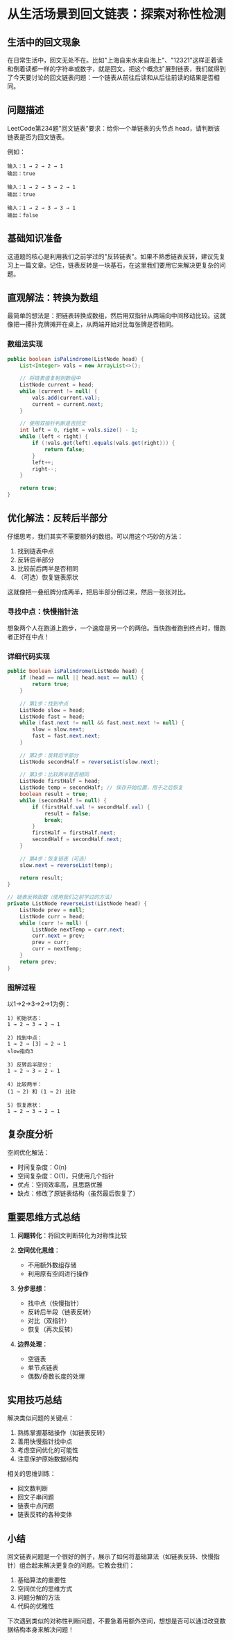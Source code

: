 # 从生活场景到回文链表：探索对称性检测

## 生活中的回文现象
在日常生活中，回文无处不在。比如"上海自来水来自海上"、"12321"这样正着读和倒着读都一样的字符串或数字，就是回文。把这个概念扩展到链表，我们就得到了今天要讨论的回文链表问题：一个链表从前往后读和从后往前读的结果是否相同。

## 问题描述
LeetCode第234题"回文链表"要求：给你一个单链表的头节点 head，请判断该链表是否为回文链表。

例如：
```
输入：1 → 2 → 2 → 1
输出：true

输入：1 → 2 → 3 → 2 → 1
输出：true

输入：1 → 2 → 3 → 3 → 1
输出：false
```

## 基础知识准备
这道题的核心是利用我们之前学过的"反转链表"。如果不熟悉链表反转，建议先复习上一篇文章。记住，链表反转是一块基石，在这里我们要用它来解决更复杂的问题。

## 直观解法：转换为数组
最简单的想法是：把链表转换成数组，然后用双指针从两端向中间移动比较。这就像把一摞扑克牌摊开在桌上，从两端开始对比每张牌是否相同。

### 数组法实现
```java
public boolean isPalindrome(ListNode head) {
    List<Integer> vals = new ArrayList<>();
    
    // 将链表值复制到数组中
    ListNode current = head;
    while (current != null) {
        vals.add(current.val);
        current = current.next;
    }
    
    // 使用双指针判断是否回文
    int left = 0, right = vals.size() - 1;
    while (left < right) {
        if (!vals.get(left).equals(vals.get(right))) {
            return false;
        }
        left++;
        right--;
    }
    
    return true;
}
```

## 优化解法：反转后半部分
仔细思考，我们其实不需要额外的数组。可以用这个巧妙的方法：
1. 找到链表中点
2. 反转后半部分
3. 比较前后两半是否相同
4. （可选）恢复链表原状

这就像把一叠纸牌分成两半，把后半部分倒过来，然后一张张对比。

### 寻找中点：快慢指针法
想象两个人在跑道上跑步，一个速度是另一个的两倍。当快跑者跑到终点时，慢跑者正好在中点！

### 详细代码实现
```java
public boolean isPalindrome(ListNode head) {
    if (head == null || head.next == null) {
        return true;
    }
    
    // 第1步：找到中点
    ListNode slow = head;
    ListNode fast = head;
    while (fast.next != null && fast.next.next != null) {
        slow = slow.next;
        fast = fast.next.next;
    }
    
    // 第2步：反转后半部分
    ListNode secondHalf = reverseList(slow.next);
    
    // 第3步：比较两半是否相同
    ListNode firstHalf = head;
    ListNode temp = secondHalf; // 保存开始位置，用于之后恢复
    boolean result = true;
    while (secondHalf != null) {
        if (firstHalf.val != secondHalf.val) {
            result = false;
            break;
        }
        firstHalf = firstHalf.next;
        secondHalf = secondHalf.next;
    }
    
    // 第4步：恢复链表（可选）
    slow.next = reverseList(temp);
    
    return result;
}

// 链表反转函数（使用我们之前学过的方法）
private ListNode reverseList(ListNode head) {
    ListNode prev = null;
    ListNode curr = head;
    while (curr != null) {
        ListNode nextTemp = curr.next;
        curr.next = prev;
        prev = curr;
        curr = nextTemp;
    }
    return prev;
}
```

### 图解过程
以1→2→3→2→1为例：
```
1) 初始状态：
1 → 2 → 3 → 2 → 1

2) 找到中点：
1 → 2 → [3] → 2 → 1
slow指向3

3) 反转后半部分：
1 → 2 → 3 ← 2 ← 1

4) 比较两半：
(1 → 2) 和 (1 → 2) 比较

5) 恢复原状：
1 → 2 → 3 → 2 → 1
```

## 复杂度分析
空间优化解法：
- 时间复杂度：O(n)
- 空间复杂度：O(1)，只使用几个指针
- 优点：空间效率高，且思路优雅
- 缺点：修改了原链表结构（虽然最后恢复了）

## 重要思维方式总结
1. **问题转化**：将回文判断转化为对称性比较

2. **空间优化思维**：
   - 不用额外数组存储
   - 利用原有空间进行操作

3. **分步思想**：
   - 找中点（快慢指针）
   - 反转后半段（链表反转）
   - 对比（双指针）
   - 恢复（再次反转）

4. **边界处理**：
   - 空链表
   - 单节点链表
   - 偶数/奇数长度的处理

## 实用技巧总结
解决类似问题的关键点：
1. 熟练掌握基础操作（如链表反转）
2. 善用快慢指针找中点
3. 考虑空间优化的可能性
4. 注意保护原始数据结构

相关的思维训练：
- 回文数判断
- 回文子串问题
- 链表中点问题
- 链表反转的各种变体

## 小结
回文链表问题是一个很好的例子，展示了如何将基础算法（如链表反转、快慢指针）组合起来解决更复杂的问题。它教会我们：
1. 基础算法的重要性
2. 空间优化的思维方式
3. 问题分解的方法
4. 代码的优雅性

下次遇到类似的对称性判断问题，不要急着用额外空间，想想是否可以通过改变数据结构本身来解决问题！


